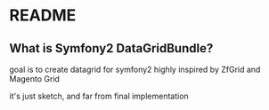 README
======

What is Symfony2 DataGridBundle?
-----------------

goal is to create datagrid for symfony2 highly inspired by ZfGrid and Magento Grid

it's just sketch, and far from final implementation
